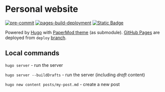 # Personal website

[![pre-commit](https://img.shields.io/badge/pre--commit-enabled-brightgreen?logo=pre-commit)](https://github.com/pre-commit/pre-commit)
[![pages-build-deployment](https://github.com/AndreyNautilus/AndreyNautilus.github.io/actions/workflows/pages/pages-build-deployment/badge.svg?branch=deploy)](https://github.com/AndreyNautilus/AndreyNautilus.github.io/actions/workflows/pages/pages-build-deployment)
[![Static Badge](https://img.shields.io/badge/url-andreynautilus.github.io-blue)](https://andreynautilus.github.io/)

Powered by [Hugo](https://gohugo.io/getting-started/quick-start/) with [PaperMod theme](https://github.com/adityatelange/hugo-PaperMod) (as submodule).
[GitHub Pages](https://docs.github.com/en/pages) are deployed from `deploy` [branch](https://github.com/AndreyNautilus/AndreyNautilus.github.io/tree/deploy).

## Local commands

`hugo server` - run the server

`hugo server --buildDrafts` - run the server (including _draft_ content)

`hugo new content posts/my-post.md` - create a new post
